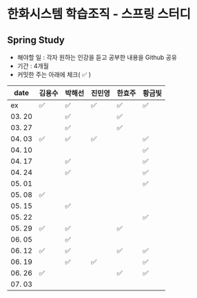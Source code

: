 # 한화시스템 학습조직 - 스프링 스터디

## Spring Study
 - 해야할 일 : 각자 원하는 인강을 듣고 공부한 내용을 Github 공유
 - 기간 : 4개월
 - 커밋한 주는 아래에 체크( ✅ )
 
 | date   | 김용수 | 박해선 | 진민영 | 한효주 | 황금빛 |
| ------ |  ----- | ---- | ---- | ---- | ---- |
| ex |  ✅ | ✅ | ✅ | ✅ | ✅ |
| 03. 20 |   |✅  |  |✅|  |
| 03. 27 |   |✅  |  |✅|  |
| 04. 03 | ✅  |✅  |✅|  |  ✅|
| 04. 10 |   |  |  |  |  ✅|
| 04. 17 |   |✅|  |  |✅|
| 04. 24 |   |✅|  |  |✅|
| 05. 01 |   |  |  |  |  ✅|
| 05. 08 | ✅  |  |  |  |  |
| 05. 15 |   |✅|  |  |  |
| 05. 22 |   |  |  |  |✅|
| 05. 29 | ✅  |✅|  |✅|  |
| 06. 05 |   |✅|  |  |  |
| 06. 12 | ✅  |✅|  |✅| ✅ |
| 06. 19 |   |✅| ✅ |  |  ✅|
| 06. 26 | ✅  |  |  |✅| ✅ |
| 07. 03 |   |  |  |  |  |
